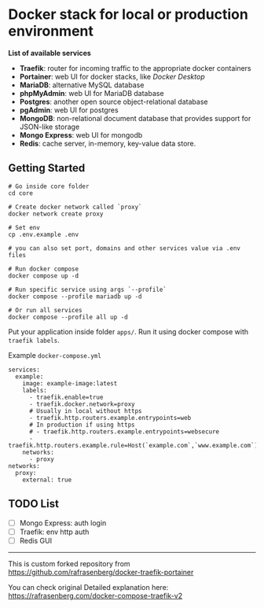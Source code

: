# Docker stack for local or production environment

**List of available services**
- **Traefik**: router for incoming traffic to the appropriate docker containers
- **Portainer**: web UI for docker stacks, like *Docker Desktop*
- **MariaDB**: alternative MySQL database
- **phpMyAdmin**: web UI for MariaDB database
- **Postgres**: another open source object-relational database
- **pgAdmin**: web UI for postgres
- **MongoDB**: non-relational document database that provides support for JSON-like storage
- **Mongo Express**: web UI for mongodb
- **Redis**: cache server, in-memory, key-value data store.

## Getting Started
```
# Go inside core folder
cd core
```

```
# Create docker network called `proxy`
docker network create proxy
```

```
# Set env
cp .env.example .env

# you can also set port, domains and other services value via .env files
```

```
# Run docker compose
docker compose up -d

# Run specific service using args `--profile`
docker compose --profile mariadb up -d

# Or run all services
docker compose --profile all up -d
```

Put your application inside folder `apps/`.
Run it using docker compose with `traefik labels`.

Example `docker-compose.yml`
```
services:
  example:
    image: example-image:latest
    labels:
      - traefik.enable=true
      - traefik.docker.network=proxy
      # Usually in local without https
      - traefik.http.routers.example.entrypoints=web
      # In production if using https
      # - traefik.http.routers.example.entrypoints=websecure
      - traefik.http.routers.example.rule=Host(`example.com`,`www.example.com`)
    networks:
      - proxy
networks:
  proxy:
    external: true
```

## TODO List
- [ ] Mongo Express: auth login
- [ ] Traefik: env http auth
- [ ] Redis GUI

---

This is custom forked repository from https://github.com/rafrasenberg/docker-traefik-portainer

You can check original Detailed explanation here: https://rafrasenberg.com/docker-compose-traefik-v2
